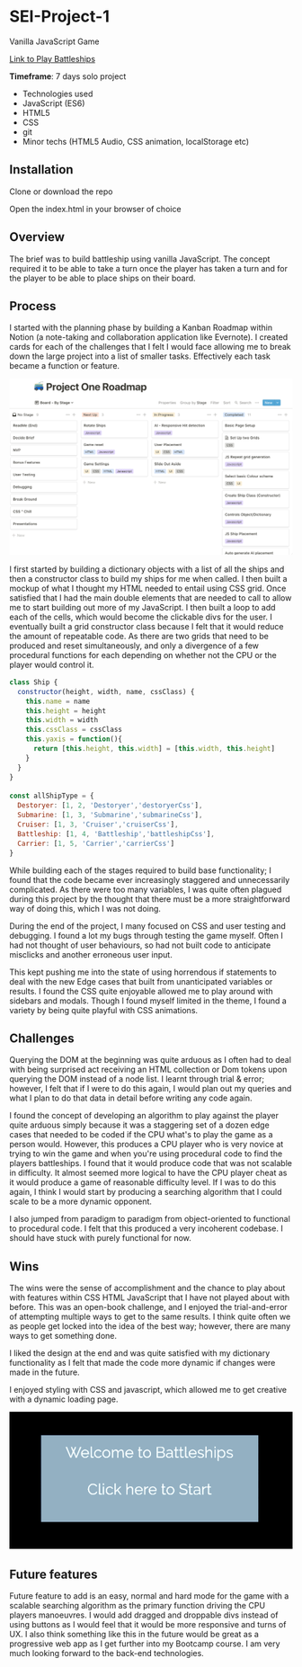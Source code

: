 # **SEI-Project-1**

Vanilla JavaScript Game

[Link to Play Battleships](https://lifearoundhere.github.io/Battleships-Game/)

**Timeframe**: 7 days solo project

- Technologies used
- JavaScript (ES6)
- HTML5
- CSS
- git
- Minor techs (HTML5 Audio, CSS animation, localStorage etc)

## **Installation**

Clone or download the repo

Open the index.html in your browser of choice

## **Overview**

The brief was to build battleship using vanilla  JavaScript. The concept required it to be able to take a turn once the player has taken a turn and for the player to be able to place ships on their board.

## **Process**

I started with the planning phase by building a Kanban Roadmap within Notion (a note-taking and collaboration application like Evernote).  I created cards for each of the challenges that I felt I would face allowing me to break down the large project into a list of smaller tasks.  Effectively each task became a function or feature. 

![image-20190718205757583](assets/image-20190718205757583.png)



I first started by building a dictionary objects with a list of all the ships and then a constructor class to build my ships for me when called. I then built a mockup of what I thought my HTML needed to entail using  CSS grid. Once satisfied that I had the main double elements that are needed to call to allow me to start building out more of my JavaScript.  I then built a loop to add each of the cells, which would become the clickable divs for the user.  I eventually built a grid constructor class because I felt that it would reduce the amount of repeatable code. As there are two grids that need to be produced and reset simultaneously, and only a divergence of a few procedural functions for each depending on whether not the CPU or the player would control it.  

```javascript
class Ship {
  constructor(height, width, name, cssClass) {
    this.name = name
    this.height = height
    this.width = width
    this.cssClass = cssClass
    this.yaxis = function(){
      return [this.height, this.width] = [this.width, this.height]
    }
  }
}

const allShipType = {
  Destoryer: [1, 2, 'Destoryer','destoryerCss'],
  Submarine: [1, 3, 'Submarine','submarineCss'],
  Cruiser: [1, 3, 'Cruiser','cruiserCss'],
  Battleship: [1, 4, 'Battleship','battleshipCss'],
  Carrier: [1, 5, 'Carrier','carrierCss']
}
```



While building each of the stages required to build base functionality;  I found that the code became ever increasingly staggered and unnecessarily complicated. As there were too many variables, I was quite often plagued during this project by the thought that there must be a more straightforward way of doing this, which I was not doing.

During the end of the project, I many focused on CSS and user testing and debugging.  I found a lot my bugs through testing the game myself. Often I had not thought of user behaviours, so had not built code to anticipate misclicks and another erroneous user input.

This kept pushing me into the state of using horrendous if statements to deal with the new  Edge cases that built from unanticipated variables or results.  I found the CSS quite enjoyable allowed me to play around with sidebars and modals. Though I found myself limited in the theme, I found a variety by being quite playful with CSS animations.

## **Challenges**

Querying the DOM at the beginning was quite arduous as I often had to deal with being surprised act receiving an HTML collection or Dom tokens upon querying the DOM instead of a node list.  I learnt through trial & error; however, I felt that if I were to do this again, I would plan out my queries and what I plan to do that data in detail before writing any code again.

I found the concept of developing an algorithm to play against the player quite arduous simply because it was a staggering set of a dozen edge cases that needed to be coded if the CPU what's to play the game as a person would. However, this produces a CPU player who is very novice at trying to win the game and when you're using procedural code to find the players battleships.  I found that it would produce code that was not scalable in difficulty. It almost seemed more logical to have the CPU  player cheat as it would produce a game of reasonable difficulty level. If I was to do this again, I think I would start by producing a searching algorithm that I could scale to be a more dynamic opponent.

I also jumped from paradigm to paradigm from object-oriented to functional to procedural code. I felt that this produced a very incoherent codebase.  I should have stuck with purely functional for now.

## **Wins**

The wins were the sense of accomplishment and the chance to play about with features within CSS HTML JavaScript that I have not played about with before. This was an open-book challenge, and I enjoyed the trial-and-error of attempting multiple ways to get to the same results.  I think quite often we as people get locked into the idea of the best way; however, there are many ways to get something done.

I liked the design at the end and was quite satisfied with my dictionary functionality as I felt that made the code more dynamic if changes were made in the future.

I enjoyed styling with CSS and javascript, which allowed me to get creative with a dynamic loading page.



![loading](assets/Loading.gif)

## **Future features**

Future feature to add is an easy, normal and hard mode for the game with a scalable searching algorithm as the primary function driving the CPU players manoeuvres.  I would add dragged and droppable divs instead of using buttons as I would feel that it would be more responsive and turns of UX. I also think something like this in the future would be great as a progressive web app as I get further into my Bootcamp course. I am very much looking forward to the back-end technologies.

